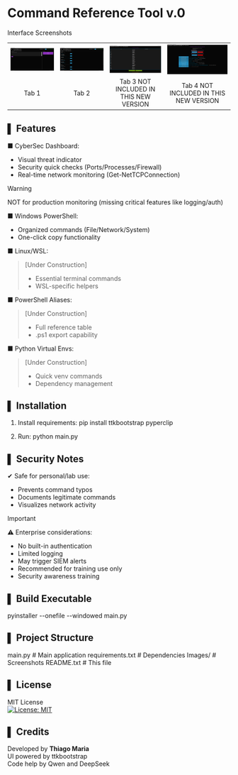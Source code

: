 Command Reference Tool v.0
============================

Interface Screenshots
<table>
  <tr>
    <td><img src="Images/Cybersectab1.png" alt="Aba 1" width="400"></td>
    <td><img src="Images/windowstab1.png" alt="Aba 2" width="400"></td>
    <td><img src="Images/Aba3.png" alt="Aba 3" width="300"></td>
    <td><img src="Images/Aba4.png" alt="Aba 4" width="400"></td>
  </tr>
  <tr>
    <td style="text-align: center;"> Tab 1</td>
    <td style="text-align: center;"> Tab 2</td>
    <td style="text-align: center;"> Tab 3 NOT INCLUDED IN THIS NEW VERSION</td>
    <td style="text-align: center;"> Tab 4 NOT INCLUDED IN THIS NEW VERSION</td>
  </tr>
</table> 

▌ Features
----------
■ CyberSec Dashboard:
  - Visual threat indicator
  - Security quick checks (Ports/Processes/Firewall)
  - Real-time network monitoring (Get-NetTCPConnection)
> [!WARNING]    
>  NOT for production monitoring (missing critical features like logging/auth)

■ Windows PowerShell:
  - Organized commands (File/Network/System)
  - One-click copy functionality

■ Linux/WSL:
  > [Under Construction]
  > - Essential terminal commands
  > - WSL-specific helpers

■ PowerShell Aliases:
  > [Under Construction]
  > - Full reference table
  > - .ps1 export capability

■ Python Virtual Envs: 
  > [Under Construction]
  > - Quick venv commands
  > - Dependency management

▌ Installation
--------------
1. Install requirements:
   pip install ttkbootstrap pyperclip

2. Run:
   python main.py

▌ Security Notes
---------------
✔ Safe for personal/lab use:
  - Prevents command typos
  - Documents legitimate commands
  - Visualizes network activity

> [!IMPORTANT]   
> ⚠ Enterprise considerations:
 > - No built-in authentication
 > - Limited logging
 > - May trigger SIEM alerts
 > - Recommended for training use only
 > - Security awareness training 

▌ Build Executable
-----------------
pyinstaller --onefile --windowed main.py

▌ Project Structure
------------------
main.py            # Main application
requirements.txt   # Dependencies
Images/            # Screenshots
README.txt         # This file

▌ License
---------
MIT License  
[![License: MIT](https://img.shields.io/badge/License-MIT-yellow.svg)](https://opensource.org/licenses/MIT)



▌ Credits
---------
Developed by **Thiago Maria**  
UI powered by ttkbootstrap  
Code help by Qwen and DeepSeek
